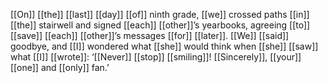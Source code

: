 [[On]] [[the]] [[last]] [[day]] [[of]] ninth grade, [[we]] crossed paths [[in]] [[the]] stairwell and signed [[each]] [[other]]’s yearbooks, agreeing [[to]] [[save]] [[each]] [[other]]’s messages [[for]] [[later]]. [[We]] [[said]] goodbye, and [[I]] wondered what [[she]] would think when [[she]] [[saw]] what [[I]] [[wrote]]: ‘[[Never]] [[stop]] [[smiling]]! [[Sincerely]], [[your]] [[one]] and [[only]] fan.’
